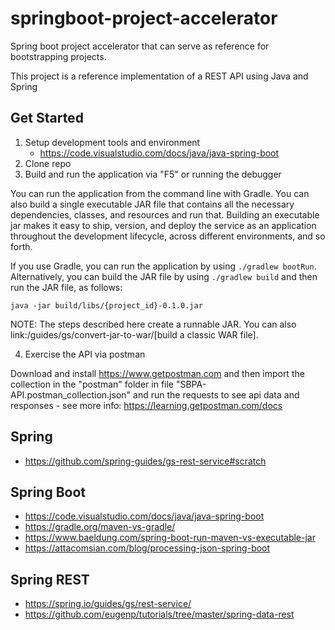 # springboot-project-accelerator

Spring boot project accelerator that can serve as reference for bootstrapping projects.

This project is a reference implementation of a REST API using Java and Spring 

## Get Started

1) Setup development tools and environment
    * https://code.visualstudio.com/docs/java/java-spring-boot
2) Clone repo
3) Build and run the application via "F5" or running the debugger

You can run the application from the command line with Gradle. You can also build a single executable JAR file that contains all the necessary dependencies, classes, and resources and run that. Building an executable jar makes it easy to ship, version, and deploy the service as an application throughout the development lifecycle, across different environments, and so forth.

If you use Gradle, you can run the application by using `./gradlew bootRun`. Alternatively, you can build the JAR file by using `./gradlew build` and then run the JAR file, as follows:

```
java -jar build/libs/{project_id}-0.1.0.jar
```

NOTE: The steps described here create a runnable JAR. You can also link:/guides/gs/convert-jar-to-war/[build a classic WAR file].

4) Exercise the API via postman

Download and install https://www.getpostman.com and then import the collection in the "postman" folder in file "SBPA-API.postman_collection.json" and run the requests to see api data and responses - see more info: https://learning.getpostman.com/docs


## Spring 

- https://github.com/spring-guides/gs-rest-service#scratch

## Spring Boot

- https://code.visualstudio.com/docs/java/java-spring-boot
- https://gradle.org/maven-vs-gradle/
- https://www.baeldung.com/spring-boot-run-maven-vs-executable-jar
- https://attacomsian.com/blog/processing-json-spring-boot

## Spring REST

- https://spring.io/guides/gs/rest-service/
- https://github.com/eugenp/tutorials/tree/master/spring-data-rest
